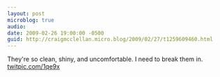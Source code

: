 ```yaml
---
layout: post
microblog: true
audio: 
date: 2009-02-26 19:00:00 -0500
guid: http://craigmcclellan.micro.blog/2009/02/27/t1259609460.html
---
```

They're so clean, shiny, and uncomfortable. I need to break them in.  [twitpic.com/1qe9x](http://twitpic.com/1qe9x)

